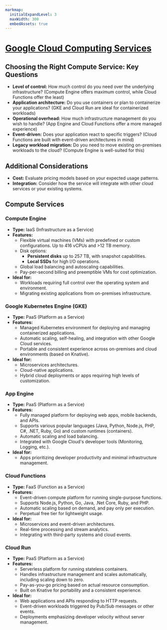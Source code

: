 ```yaml
---
markmap:
  initialExpandLevel: 3
  maxWidth: 300
  embedAssets: true
---
```

# [Google Cloud Computing Services](https://lapeyus.github.io/GoogleCloudPlatform/)

## Choosing the Right Compute Service: Key Questions

* **Level of control:** How much control do you need over the underlying infrastructure? (Compute Engine offers maximum control, while Cloud Functions offer the least)
* **Application architecture:** Do you use containers or plan to containerize your applications? (GKE and Cloud Run are ideal for containerized workloads)
* **Operational overhead:** How much infrastructure management do you wish to handle? (App Engine and Cloud Functions offer a more managed experience)
* **Event-driven:** Does your application react to specific triggers? (Cloud Functions are built with event-driven architectures in mind)
* **Legacy workload migration:** Do you need to move existing on-premises workloads to the cloud? (Compute Engine is well-suited for this)

## Additional Considerations

* **Cost:**  Evaluate pricing models based on your expected usage patterns.
* **Integration:** Consider how the service will integrate with other cloud services or your existing systems. 


## Compute Services

### **Compute Engine**
  - **Type:** IaaS (Infrastructure as a Service)
  - **Features:**
    - Flexible virtual machines (VMs) with predefined or custom configurations. Up to 416 vCPUs and >12 TB memory.
    - Disk options:
      - **Persistent disks** up to 257 TB, with snapshot capabilities.
      - **Local SSDs** for high I/O operations.    
    - Global load balancing and autoscaling capabilities.
    - Pay-per-second billing and preemptible VMs for cost optimization.
  - **Ideal for:**
    - Workloads requiring full control over the operating system and environment.
    - Migrating existing applications from on-premises infrastructure. 

### **Google Kubernetes Engine (GKE)**
  - **Type:** PaaS (Platform as a Service)
  - **Features:**
    - Managed Kubernetes environment for deploying and managing containerized applications.
    - Automatic scaling, self-healing, and integration with other Google Cloud services.
    - Portable and consistent experience across on-premises and cloud environments (based on Knative).
  - **Ideal for:**
    - Microservices architectures.
    - Cloud-native applications.
    - Hybrid cloud deployments or apps requiring high levels of customization. 

### **App Engine**
  - **Type:** PaaS (Platform as a Service)
  - **Features:**
    - Fully managed platform for deploying web apps, mobile backends, and APIs.
    - Supports various popular languages (Java, Python, Node.js, PHP, C#, .NET, Ruby, Go) and custom runtimes (containers).
    - Automatic scaling and load balancing.
    - Integrated with Google Cloud's developer tools (Monitoring, Logging, etc.).
  - **Ideal for:**
    - Apps prioritizing developer productivity and minimal infrastructure management.

### **Cloud Functions**
  - **Type:** FaaS (Function as a Service)
  - **Features:**
    - Event-driven compute platform for running single-purpose functions.
    - Supports Node.js, Python, Go, Java, .Net Core, Ruby, and PHP.
    - Automatic scaling based on demand, and pay only per execution.
    - Perpetual free tier for lightweight usage. 
  - **Ideal for:**
    - Microservices and event-driven architectures.
    - Real-time processing and stream analytics.
    - Integrating with third-party systems and cloud events.

### **Cloud Run**
  - **Type:** PaaS (Platform as a Service)
  - **Features:**
    - Serverless platform for running stateless containers.
    - Handles infrastructure management and scales automatically, including scaling down to zero.
    - Pay-as-you-go pricing based on actual resource consumption.
    - Built on Knative for portability and a consistent experience.
  - **Ideal for:** 
    - Web applications and APIs responding to HTTP requests.
    - Event-driven workloads triggered by Pub/Sub messages or other events.
    - Deployments emphasizing developer velocity without server management.


